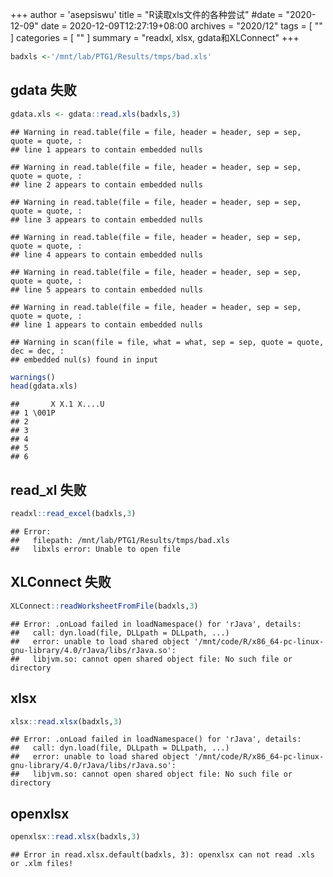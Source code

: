 +++
author = 'asepsiswu'
title = "R读取xls文件的各种尝试"
#date = "2020-12-09"
date = 2020-12-09T12:27:19+08:00
archives = "2020/12" 
tags = [ "" ]
categories = [ "" ]
summary = "readxl, xlsx, gdata和XLConnect"
+++



```r
badxls <-'/mnt/lab/PTG1/Results/tmps/bad.xls'
```
## gdata 失败

```r
gdata.xls <- gdata::read.xls(badxls,3)
```

```
## Warning in read.table(file = file, header = header, sep = sep, quote = quote, :
## line 1 appears to contain embedded nulls
```

```
## Warning in read.table(file = file, header = header, sep = sep, quote = quote, :
## line 2 appears to contain embedded nulls
```

```
## Warning in read.table(file = file, header = header, sep = sep, quote = quote, :
## line 3 appears to contain embedded nulls
```

```
## Warning in read.table(file = file, header = header, sep = sep, quote = quote, :
## line 4 appears to contain embedded nulls
```

```
## Warning in read.table(file = file, header = header, sep = sep, quote = quote, :
## line 5 appears to contain embedded nulls
```

```
## Warning in read.table(file = file, header = header, sep = sep, quote = quote, :
## line 1 appears to contain embedded nulls
```

```
## Warning in scan(file = file, what = what, sep = sep, quote = quote, dec = dec, :
## embedded nul(s) found in input
```

```r
warnings()
head(gdata.xls)
```

```
##       X X.1 X....U
## 1 \001P           
## 2                 
## 3                 
## 4                 
## 5                 
## 6
```

## read_xl 失败

```r
readxl::read_excel(badxls,3)
```

```
## Error: 
##   filepath: /mnt/lab/PTG1/Results/tmps/bad.xls
##   libxls error: Unable to open file
```

## XLConnect 失败

```r
XLConnect::readWorksheetFromFile(badxls,3)
```

```
## Error: .onLoad failed in loadNamespace() for 'rJava', details:
##   call: dyn.load(file, DLLpath = DLLpath, ...)
##   error: unable to load shared object '/mnt/code/R/x86_64-pc-linux-gnu-library/4.0/rJava/libs/rJava.so':
##   libjvm.so: cannot open shared object file: No such file or directory
```
## xlsx


```r
xlsx::read.xlsx(badxls,3)
```

```
## Error: .onLoad failed in loadNamespace() for 'rJava', details:
##   call: dyn.load(file, DLLpath = DLLpath, ...)
##   error: unable to load shared object '/mnt/code/R/x86_64-pc-linux-gnu-library/4.0/rJava/libs/rJava.so':
##   libjvm.so: cannot open shared object file: No such file or directory
```
## openxlsx

```r
openxlsx::read.xlsx(badxls,3)
```

```
## Error in read.xlsx.default(badxls, 3): openxlsx can not read .xls or .xlm files!
```


